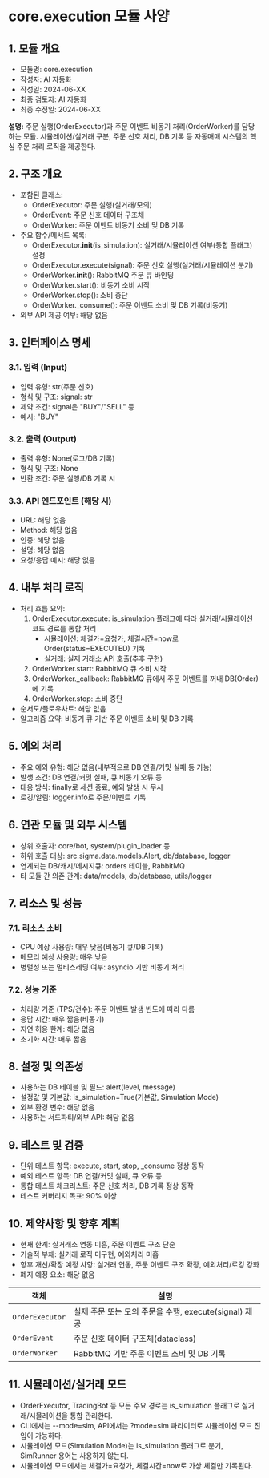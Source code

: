 # core.execution 모듈 사양

## 1. 모듈 개요

* 모듈명: core.execution
* 작성자: AI 자동화
* 작성일: 2024-06-XX
* 최종 검토자: AI 자동화
* 최종 수정일: 2024-06-XX

**설명:**
주문 실행(OrderExecutor)과 주문 이벤트 비동기 처리(OrderWorker)를 담당하는 모듈. 시뮬레이션/실거래 구분, 주문 신호 처리, DB 기록 등 자동매매 시스템의 핵심 주문 처리 로직을 제공한다.

## 2. 구조 개요

* 포함된 클래스:
  - OrderExecutor: 주문 실행(실거래/모의)
  - OrderEvent: 주문 신호 데이터 구조체
  - OrderWorker: 주문 이벤트 비동기 소비 및 DB 기록
* 주요 함수/메서드 목록:
  - OrderExecutor.__init__(is_simulation): 실거래/시뮬레이션 여부(통합 플래그) 설정
  - OrderExecutor.execute(signal): 주문 신호 실행(실거래/시뮬레이션 분기)
  - OrderWorker.__init__(): RabbitMQ 주문 큐 바인딩
  - OrderWorker.start(): 비동기 소비 시작
  - OrderWorker.stop(): 소비 중단
  - OrderWorker._consume(): 주문 이벤트 소비 및 DB 기록(비동기)
* 외부 API 제공 여부: 해당 없음

## 3. 인터페이스 명세

### 3.1. 입력 (Input)
* 입력 유형: str(주문 신호)
* 형식 및 구조: signal: str
* 제약 조건: signal은 "BUY"/"SELL" 등
* 예시: "BUY"

### 3.2. 출력 (Output)
* 출력 유형: None(로그/DB 기록)
* 형식 및 구조: None
* 반환 조건: 주문 실행/DB 기록 시

### 3.3. API 엔드포인트 (해당 시)
* URL: 해당 없음
* Method: 해당 없음
* 인증: 해당 없음
* 설명: 해당 없음
* 요청/응답 예시: 해당 없음

## 4. 내부 처리 로직
* 처리 흐름 요약:
  1. OrderExecutor.execute: is_simulation 플래그에 따라 실거래/시뮬레이션 코드 경로를 통합 처리
     - 시뮬레이션: 체결가=요청가, 체결시간=now로 Order(status=EXECUTED) 기록
     - 실거래: 실제 거래소 API 호출(추후 구현)
  2. OrderWorker.start: RabbitMQ 큐 소비 시작
  3. OrderWorker._callback: RabbitMQ 큐에서 주문 이벤트를 꺼내 DB(Order)에 기록
  4. OrderWorker.stop: 소비 중단
* 순서도/플로우차트: 해당 없음
* 알고리즘 요약: 비동기 큐 기반 주문 이벤트 소비 및 DB 기록

## 5. 예외 처리
* 주요 예외 유형: 해당 없음(내부적으로 DB 연결/커밋 실패 등 가능)
* 발생 조건: DB 연결/커밋 실패, 큐 비동기 오류 등
* 대응 방식: finally로 세션 종료, 예외 발생 시 무시
* 로깅/알림: logger.info로 주문/이벤트 기록

## 6. 연관 모듈 및 외부 시스템
* 상위 호출자: core/bot, system/plugin_loader 등
* 하위 호출 대상: src.sigma.data.models.Alert, db/database, logger
* 연계되는 DB/캐시/메시지큐: orders 테이블, RabbitMQ
* 타 모듈 간 의존 관계: data/models, db/database, utils/logger

## 7. 리소스 및 성능
### 7.1. 리소스 소비
* CPU 예상 사용량: 매우 낮음(비동기 큐/DB 기록)
* 메모리 예상 사용량: 매우 낮음
* 병렬성 또는 멀티스레딩 여부: asyncio 기반 비동기 처리
### 7.2. 성능 기준
* 처리량 기준 (TPS/건수): 주문 이벤트 발생 빈도에 따라 다름
* 응답 시간: 매우 짧음(비동기)
* 지연 허용 한계: 해당 없음
* 초기화 시간: 매우 짧음

## 8. 설정 및 의존성
* 사용하는 DB 테이블 및 필드: alert(level, message)
* 설정값 및 기본값: is_simulation=True(기본값, Simulation Mode)
* 외부 환경 변수: 해당 없음
* 사용하는 서드파티/외부 API: 해당 없음

## 9. 테스트 및 검증
* 단위 테스트 항목: execute, start, stop, _consume 정상 동작
* 예외 테스트 항목: DB 연결/커밋 실패, 큐 오류 등
* 통합 테스트 체크리스트: 주문 신호 처리, DB 기록 정상 동작
* 테스트 커버리지 목표: 90% 이상

## 10. 제약사항 및 향후 계획
* 현재 한계: 실거래소 연동 미흡, 주문 이벤트 구조 단순
* 기술적 부채: 실거래 로직 미구현, 예외처리 미흡
* 향후 개선/확장 예정 사항: 실거래 연동, 주문 이벤트 구조 확장, 예외처리/로깅 강화
* 폐지 예정 요소: 해당 없음

| 객체 | 설명 |
|------|------|
| `OrderExecutor` | 실제 주문 또는 모의 주문을 수행, execute(signal) 제공 |
| `OrderEvent` | 주문 신호 데이터 구조체(dataclass) |
| `OrderWorker` | RabbitMQ 기반 주문 이벤트 소비 및 DB 기록 |

## 11. 시뮬레이션/실거래 모드

* OrderExecutor, TradingBot 등 모든 주요 경로는 is_simulation 플래그로 실거래/시뮬레이션을 통합 관리한다.
* CLI에서는 --mode=sim, API에서는 ?mode=sim 파라미터로 시뮬레이션 모드 진입이 가능하다.
* 시뮬레이션 모드(Simulation Mode)는 is_simulation 플래그로 분기, SimRunner 용어는 사용하지 않는다.
* 시뮬레이션 모드에서는 체결가=요청가, 체결시간=now로 가상 체결만 기록된다.
